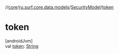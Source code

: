 //[core](../../../index.md)/[ru.surf.core.data.models](../index.md)/[SecurityModel](index.md)/[token](token.md)

# token

[androidJvm]\
val [token](token.md): [String](https://kotlinlang.org/api/latest/jvm/stdlib/kotlin/-string/index.html)
